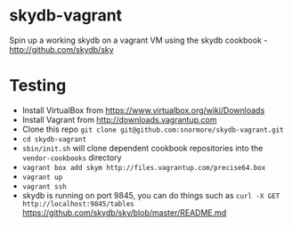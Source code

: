 skydb-vagrant
==============

Spin up a working skydb on a vagrant VM using the skydb cookbook - http://github.com/skydb/sky

# Testing

 * Install VirtualBox from https://www.virtualbox.org/wiki/Downloads
 * Install Vagrant from http://downloads.vagrantup.com
 * Clone this repo `git clone git@github.com:snormore/skydb-vagrant.git`
 * `cd skydb-vagrant`
 * `sbin/init.sh` will clone dependent cookbook repositories into the `vendor-cookbooks` directory
 * `vagrant box add skym http://files.vagrantup.com/precise64.box`
 * `vagrant up`
 * `vagrant ssh`
 * skydb is running on port 9845, you can do things such as `curl -X GET http://localhost:9845/tables` https://github.com/skydb/sky/blob/master/README.md
